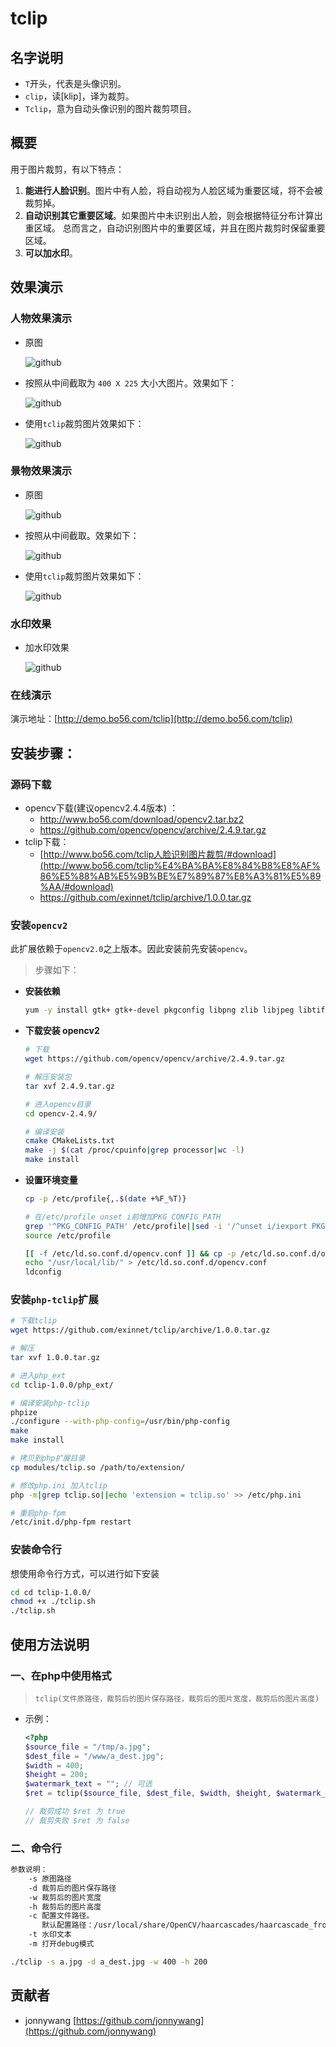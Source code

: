 # tclip

## 名字说明

* `T`开头，代表是头像识别。
* `clip`，读[klip]，译为裁剪。
* `Tclip`，意为自动头像识别的图片裁剪项目。


## 概要

用于图片裁剪，有以下特点： 

1. **能进行人脸识别**。图片中有人脸，将自动视为人脸区域为重要区域，将不会被裁剪掉。
2. **自动识别其它重要区域**。如果图片中未识别出人脸，则会根据特征分布计算出重区域。
总而言之，自动识别图片中的重要区域，并且在图片裁剪时保留重要区域。
3. **可以加水印**。


## 效果演示

### 人物效果演示

* 原图

    ![github](https://raw.github.com/exinnet/tclip/master/demo_images/a1.jpg "github")

* 按照从中间截取为 `400 X 225` 大小大图片。效果如下：

    ![github](https://raw.github.com/exinnet/tclip/master/demo_images/a2.jpg "github")

* 使用`tclip`裁剪图片效果如下：

    ![github](https://raw.github.com/exinnet/tclip/master/demo_images/a3.jpg "github")


### 景物效果演示

* 原图

    ![github](https://raw.github.com/exinnet/tclip/master/demo_images/b1.jpg "github")

* 按照从中间截取。效果如下：

    ![github](https://raw.github.com/exinnet/tclip/master/demo_images/b2.jpg "github")

* 使用`tclip`裁剪图片效果如下：

    ![github](https://raw.github.com/exinnet/tclip/master/demo_images/b3.jpg "github")


### 水印效果

* 加水印效果

    ![github](https://raw.github.com/exinnet/tclip/master/demo_images/a1_dest_watermark.jpg "github")


### 在线演示

演示地址：[http://demo.bo56.com/tclip](http://demo.bo56.com/tclip)


## 安装步骤：

### 源码下载

* opencv下载(建议opencv2.4.4版本) ：
    * http://www.bo56.com/download/opencv2.tar.bz2
    * https://github.com/opencv/opencv/archive/2.4.9.tar.gz
* tclip下载：
    * [http://www.bo56.com/tclip人脸识别图片裁剪/#download](http://www.bo56.com/tclip%E4%BA%BA%E8%84%B8%E8%AF%86%E5%88%AB%E5%9B%BE%E7%89%87%E8%A3%81%E5%89%AA/#download)
    * https://github.com/exinnet/tclip/archive/1.0.0.tar.gz

### 安装`opencv2`

此扩展依赖于`opencv2.0`之上版本。因此安装前先安装`opencv`。

> 步骤如下：

* **安装依赖**

    ```bash
    yum -y install gtk+ gtk+-devel pkgconfig libpng zlib libjpeg libtiff cmake
    ```

* **下载安装 opencv2**

    ```bash
    # 下载
    wget https://github.com/opencv/opencv/archive/2.4.9.tar.gz
    
    # 解压安装包
    tar xvf 2.4.9.tar.gz
    
    # 进入opencv目录
    cd opencv-2.4.9/
    
    # 编译安装
    cmake CMakeLists.txt
    make -j $(cat /proc/cpuinfo|grep processor|wc -l)
    make install
    ```
    
* **设置环境变量**

    ```bash
    cp -p /etc/profile{,.$(date +%F_%T)}
    
    # 在/etc/profile unset i前增加PKG_CONFIG_PATH
    grep '^PKG_CONFIG_PATH' /etc/profile||sed -i '/^unset i/iexport PKG_CONFIG_PATH=/usr/lib/pkgconfig/:/usr/local/lib/pkgconfig:$PKG_CONFIG_PATH' /etc/profile
    source /etc/profile
    
    [[ -f /etc/ld.so.conf.d/opencv.conf ]] && cp -p /etc/ld.so.conf.d/opencv.conf{,.$(date +%F)}
    echo "/usr/local/lib/" > /etc/ld.so.conf.d/opencv.conf
    ldconfig
    ```

### 安装`php-tclip`扩展

```bash
# 下载tclip
wget https://github.com/exinnet/tclip/archive/1.0.0.tar.gz

# 解压
tar xvf 1.0.0.tar.gz

# 进入php_ext
cd tclip-1.0.0/php_ext/

# 编译安装php-tclip
phpize
./configure --with-php-config=/usr/bin/php-config
make
make install

# 拷贝到php扩展目录
cp modules/tclip.so /path/to/extension/

# 修改php.ini 加入tclip
php -m|grep tclip.so||echo 'extension = tclip.so' >> /etc/php.ini

# 重启php-fpm
/etc/init.d/php-fpm restart
```

### 安装命令行

想使用命令行方式，可以进行如下安装

```bash
cd cd tclip-1.0.0/
chmod +x ./tclip.sh 
./tclip.sh
```

## 使用方法说明

### 一、在php中使用格式

> `tclip(文件原路径，裁剪后的图片保存路径，裁剪后的图片宽度，裁剪后的图片高度)`

* 示例：

    ```php
    <?php
    $source_file = "/tmp/a.jpg";
    $dest_file = "/www/a_dest.jpg";
    $width = 400; 
    $height = 200;
    $watermark_text = ""; // 可选
    $ret = tclip($source_file, $dest_file, $width, $height, $watermark_text);
    
    // 裁剪成功 $ret 为 true
    // 裁剪失败 $ret 为 false
    ```
    

### 二、命令行

```bash
参数说明：
    -s 原图路径
    -d 裁剪后的图片保存路径
    -w 裁剪后的图片宽度
    -h 裁剪后的图片高度
    -c 配置文件路径。
       默认配置路径：/usr/local/share/OpenCV/haarcascades/haarcascade_frontalface_alt.xml
    -t 水印文本
    -m 打开debug模式

./tclip -s a.jpg -d a_dest.jpg -w 400 -h 200
```

## 贡献者

* jonnywang [https://github.com/jonnywang](https://github.com/jonnywang)


